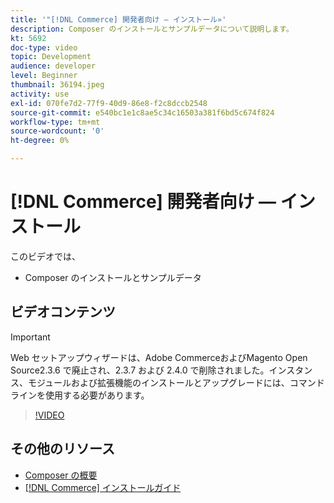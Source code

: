 ```yaml
---
title: '"[!DNL Commerce] 開発者向け — インストール»'
description: Composer のインストールとサンプルデータについて説明します。
kt: 5692
doc-type: video
topic: Development
audience: developer
level: Beginner
thumbnail: 36194.jpeg
activity: use
exl-id: 070fe7d2-77f9-40d9-86e8-f2c8dccb2548
source-git-commit: e540bc1e1c8ae5c34c16503a381f6bd5c674f824
workflow-type: tm+mt
source-wordcount: '0'
ht-degree: 0%

---
```


# [!DNL Commerce] 開発者向け — インストール

このビデオでは、

- Composer のインストールとサンプルデータ

## ビデオコンテンツ

>[!IMPORTANT]
>
>Web セットアップウィザードは、Adobe CommerceおよびMagento Open Source2.3.6 で廃止され、2.3.7 および 2.4.0 で削除されました。インスタンス、モジュールおよび拡張機能のインストールとアップグレードには、コマンドラインを使用する必要があります。

>[!VIDEO](https://video.tv.adobe.com/v/36194?quality=12&learn=on)

## その他のリソース

- [Composer の概要](https://devdocs.magento.com/guides/v2.4/extension-dev-guide/intro/intro-composer.html)
- [[!DNL Commerce] インストールガイド](https://devdocs.magento.com/guides/v2.4/install-gde/install-flow-diagram.html)
